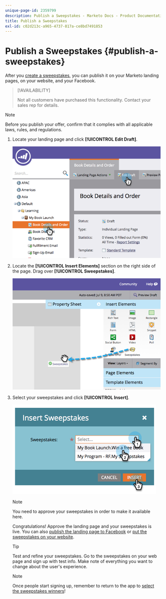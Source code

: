 ```yaml
---
unique-page-id: 2359799
description: Publish a Sweepstakes - Marketo Docs - Product Documentation
title: Publish a Sweepstakes
exl-id: c02d213c-a965-4737-817a-ce8bd7491853
---
```

# Publish a Sweepstakes {#publish-a-sweepstakes}

After you [create a sweepstakes](/help/marketo/product-docs/demand-generation/social/sweepstakes/create-sweepstakes.md), you can publish it on your Marketo landing pages, on your website, and your Facebook.

>[!AVAILABILITY]
>
>Not all customers have purchased this functionality. Contact your sales rep for details.

>[!NOTE]
>
>Before you publish your offer, confirm that it complies with all applicable laws, rules, and regulations.

1. Locate your landing page and click **[!UICONTROL Edit Draft]**.

   ![](assets/image2014-9-25-17-3a41-3a27.png)

1. Locate the **[!UICONTROL Insert Elements]** section on the right side of the page. Drag over **[!UICONTROL Sweepstakes]**.

   ![](assets/image2014-9-25-17-3a41-3a31.png)

1. Select your sweepstakes and click **[!UICONTROL Insert]**.

   ![](assets/image2014-9-25-17-3a41-3a35.png)

   >[!NOTE]
   >
   >You need to approve your sweepstakes in order to make it available here.

   Congratulations! Approve the landing page and your sweepstakes is live. You can also [publish the landing page to Facebook](/help/marketo/product-docs/demand-generation/facebook/publish-landing-pages-to-facebook.md) or [put the sweepstakes on your website](/help/marketo/product-docs/demand-generation/social/social-functions/deploy-social-on-your-website.md).

   >[!TIP]
   >
   >Test and refine your sweepstakes. Go to the sweepstakes on your web page and sign up with test info. Make note of everything you want to change about the user's experience.

   >[!NOTE]
   >
   >Once people start signing up, remember to return to the app to [select the sweepstakes winners](/help/marketo/product-docs/demand-generation/social/sweepstakes/select-sweepstakes-winners.md)!

